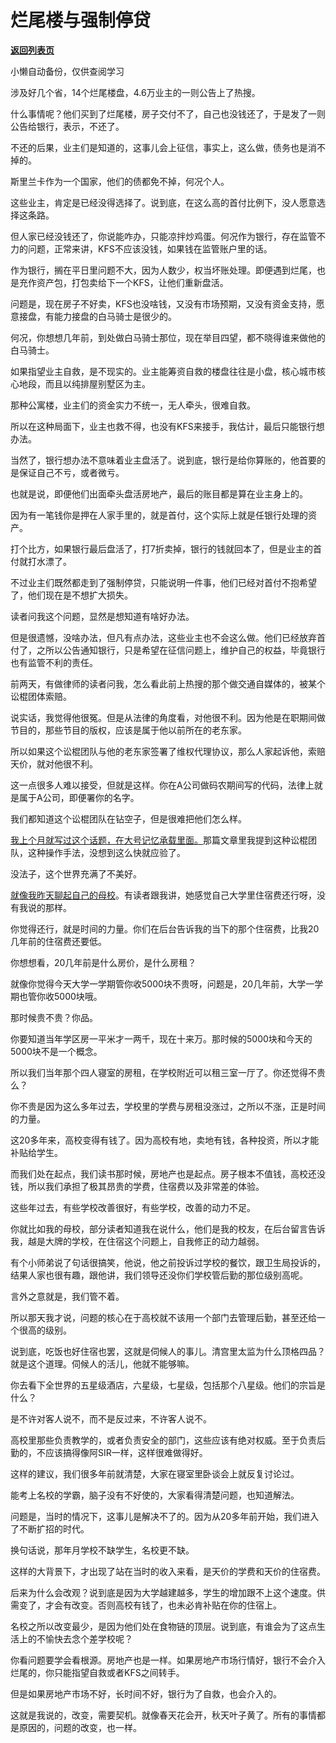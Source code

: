 # 烂尾楼与强制停贷

[**返回列表页**](/gzh/记忆承载3)

小懒自动备份，仅供查阅学习

涉及好几个省，14个烂尾楼盘，4.6万业主的一则公告上了热搜。  

  

什么事情呢？他们买到了烂尾楼，房子交付不了，自己也没钱还了，于是发了一则公告给银行，表示，不还了。

  

不还的后果，业主们是知道的，这事儿会上征信，事实上，这么做，债务也是消不掉的。  

  

斯里兰卡作为一个国家，他们的债都免不掉，何况个人。

  

这些业主，肯定是已经没得选择了。说到底，在这么高的首付比例下，没人愿意选择这条路。

  

但人家已经没钱还了，你说能咋办，只能凉拌炒鸡蛋。何况作为银行，存在监管不力的问题，正常来讲，KFS不应该没钱，如果钱在监管账户里的话。

  

作为银行，搁在平日里问题不大，因为人数少，权当坏账处理。即便遇到烂尾，也是充作资产包，打包卖给下一个KFS，让他们重新盘活。  

  

问题是，现在房子不好卖，KFS也没啥钱，又没有市场预期，又没有资金支持，愿意接盘，有能力接盘的白马骑士是很少的。

  

何况，你想想几年前，到处做白马骑士那位，现在举目四望，都不晓得谁来做他的白马骑士。  

  

如果指望业主自救，是不现实的。业主能筹资自救的楼盘往往是小盘，核心城市核心地段，而且以纯排屋别墅区为主。  

  

那种公寓楼，业主们的资金实力不统一，无人牵头，很难自救。  

  

所以在这种局面下，业主也救不得，也没有KFS来接手，我估计，最后只能银行想办法。  

  

当然了，银行想办法不意味着业主盘活了。说到底，银行是给你算账的，他首要的是保证自己不亏，或者微亏。  

  

也就是说，即便他们出面牵头盘活房地产，最后的账目都是算在业主身上的。  

  

因为有一笔钱你是押在人家手里的，就是首付，这个实际上就是任银行处理的资产。

  

打个比方，如果银行最后盘活了，打7折卖掉，银行的钱就回本了，但是业主的首付就打水漂了。

  

不过业主们既然都走到了强制停贷，只能说明一件事，他们已经对首付不抱希望了，他们现在是不想扩大损失。  

  

读者问我这个问题，显然是想知道有啥好办法。  

  

但是很遗憾，没啥办法，但凡有点办法，这些业主也不会这么做。他们已经放弃首付了，之所以公告通知银行，只是希望在征信问题上，维护自己的权益，毕竟银行也有监管不利的责任。

  

前两天，有做律师的读者问我，怎么看此前上热搜的那个做交通自媒体的，被某个讼棍团体索赔。  

  

说实话，我觉得他很冤。但是从法律的角度看，对他很不利。因为他是在职期间做节目的，那些节目的版权，应该是属于他以前所在的老东家。

  

所以如果这个讼棍团队与他的老东家签署了维权代理协议，那么人家起诉他，索赔天价，就对他很不利。  

  

这一点很多人难以接受，但就是这样。你在A公司做码农期间写的代码，法律上就是属于A公司，即便署你的名字。  

  

我们都知道这个讼棍团队在钻空子，但是很难把他们怎么样。  

  

[我上个月就写过这个话题，在大号记忆承载里面。](https://mp.weixin.qq.com/s?__biz=MzU0MjYwNDU2Mw==&mid=2247506041&idx=1&sn=f1792c839dc615b47a122b993d52e6d9&chksm=fb1ab405cc6d3d13896fe2df33ba4179484fc4ad3e4b72e19a866991801002cde0ac9fe20883&token=792206970&lang=zh_CN&scene=21#wechat_redirect)那篇文章里我提到这种讼棍团队，这种操作手法，没想到这么快就应验了。

  

没法子，这个世界充满了不美好。

  
[就像我昨天聊起自己的母校](http://mp.weixin.qq.com/s?__biz=MzU3NDc5Nzc0NQ==&mid=2247518905&idx=2&sn=aaaf26e2cb31603da4f8e18fd722bb11&chksm=fd2e2867ca59a171998fac99d5d340fa69147663d7063726523550c0f7c9e6e0214e12f31c11&scene=21#wechat_redirect)。有读者跟我讲，她感觉自己大学里住宿费还行呀，没有我说的那样。

  

你觉得还行，就是时间的力量。你们在后台告诉我的当下的那个住宿费，比我20几年前的住宿费还要低。

  

你想想看，20几年前是什么房价，是什么房租？

  

就像你觉得今天大学一学期管你收5000块不贵呀，问题是，20几年前，大学一学期也管你收5000块哦。  

  

那时候贵不贵？你品。  

  

你要知道当年学区房一平米才一两千，现在十来万。那时候的5000块和今天的5000块不是一个概念。

  

所以我们当年那个四人寝室的房租，在学校附近可以租三室一厅了。你还觉得不贵么？

  

你不贵是因为这么多年过去，学校里的学费与房租没涨过，之所以不涨，正是时间的力量。

  

这20多年来，高校变得有钱了。因为高校有地，卖地有钱，各种投资，所以才能补贴给学生。  

  

而我们处在起点，我们读书那时候，房地产也是起点。房子根本不值钱，高校还没钱，所以我们承担了极其昂贵的学费，住宿费以及非常差的体验。  

  

这些年过去，有些学校改善很好，有些学校，改善的动力不足。  

  

你就比如我的母校，部分读者知道我在说什么，他们是我的校友，在后台留言告诉我，越是大牌的学校，在住宿这个问题上，自我修正的动力越弱。

  

有个小师弟说了句话很搞笑，他说，他之前投诉过学校的餐饮，跟卫生局投诉的，结果人家也很有趣，跟他讲，我们领导还没你们学校管后勤的那位级别高呢。

  

言外之意就是，我们管不着。

  

所以那天我才说，问题的核心在于高校就不该用一个部门去管理后勤，甚至还给一个很高的级别。

  

说到底，吃饭也好住宿也罢，这就是伺候人的事儿。清宫里太监为什么顶格四品？就是这个道理。伺候人的活儿，他就不能够嘛。  

  

你去看下全世界的五星级酒店，六星级，七星级，包括那个八星级。他们的宗旨是什么？  

  

是不许对客人说不，而不是反过来，不许客人说不。

  

高校里那些负责教学的，或者负责安全的部门，这些应该有绝对权威。至于负责后勤的，不应该搞得像阿SIR一样，这样很难做得好。

  

这样的建议，我们很多年前就清楚，大家在寝室里卧谈会上就反复讨论过。  

  

能考上名校的学霸，脑子没有不好使的，大家看得清楚问题，也知道解法。

  

问题是，当时的情况下，这事儿是解决不了的。因为从20多年前开始，我们进入了不断扩招的时代。

  

换句话说，那年月学校不缺学生，名校更不缺。  

  

这样的大背景下，才出现了站在当时的收入来看，是天价的学费和天价的住宿费。  

  

后来为什么会改观？说到底是因为大学越建越多，学生的增加跟不上这个速度。供需变了，才会有改变。否则高校有钱了，也未必肯补贴在你的住宿上。  

  

名校之所以改变最少，是因为他们处在食物链的顶层。说到底，有谁会为了这点生活上的不愉快去念个差学校呢？

  

你看问题要学会看根源。房地产也是一样。如果房地产市场行情好，银行不会介入烂尾的，你只能指望自救或者KFS之间转手。  

  

但是如果房地产市场不好，长时间不好，银行为了自救，也会介入的。  

  

这就是我说的，改变，需要契机。就像春天花会开，秋天叶子黄了。所有的事情都是原因的，问题的改变，也一样。

